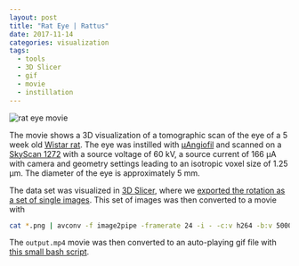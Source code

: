 ```yaml
---
layout: post
title: "Rat Eye | Rattus"
date: 2017-11-14
categories: visualization
tags:
  - tools
  - 3D Slicer
  - gif
  - movie
  - instillation
---
```


![rat eye movie](/assets/2017/11/14/rat-eye/rat_eye.gif)

The movie shows a 3D visualization of a tomographic scan of the eye of a 5 week old [Wistar rat](https://en.wikipedia.org/wiki/Laboratory_rat#Wistar_rat).
The eye was instilled with [µAngiofil](http://www.micro-angio.ch/de/microangio) and scanned on a [SkyScan 1272](https://www.bruker.com/products/microtomography/micro-ct-for-sample-scanning/skyscan-1272/overview.html) with a source voltage of 60 kV, a source current of 166 µA with camera and geometry settings leading to an isotropic voxel size of 1.25 µm.
The diameter of the eye is approximately 5 mm.

The data set was visualized in [3D Slicer](http://slicer.org), where we [exported the rotation as a set of single images](https://www.slicer.org/wiki/Documentation/4.8/Modules/ScreenCapture).
This set of images was then converted to a movie with

````bash
cat *.png | avconv -f image2pipe -framerate 24 -i - -c:v h264 -b:v 5000k -preset veryslow -pix_fmt yuv420p -vf scale=-2:1080 output.mp4
````

The `output.mp4` movie was then converted to an auto-playing gif file with [this small bash script](https://github.com/thevangelist/FFMPEG-gif-script-for-bash).
